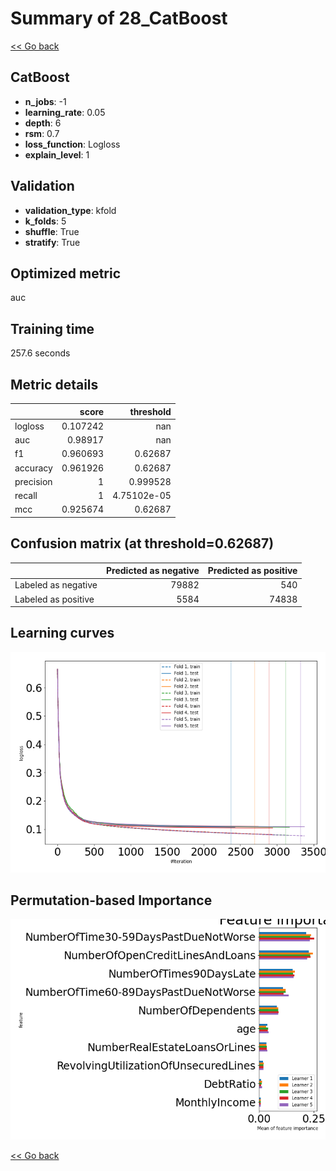 # Summary of 28_CatBoost

[<< Go back](../README.md)


## CatBoost
- **n_jobs**: -1
- **learning_rate**: 0.05
- **depth**: 6
- **rsm**: 0.7
- **loss_function**: Logloss
- **explain_level**: 1

## Validation
 - **validation_type**: kfold
 - **k_folds**: 5
 - **shuffle**: True
 - **stratify**: True

## Optimized metric
auc

## Training time

257.6 seconds

## Metric details
|           |    score |     threshold |
|:----------|---------:|--------------:|
| logloss   | 0.107242 | nan           |
| auc       | 0.98917  | nan           |
| f1        | 0.960693 |   0.62687     |
| accuracy  | 0.961926 |   0.62687     |
| precision | 1        |   0.999528    |
| recall    | 1        |   4.75102e-05 |
| mcc       | 0.925674 |   0.62687     |


## Confusion matrix (at threshold=0.62687)
|                     |   Predicted as negative |   Predicted as positive |
|:--------------------|------------------------:|------------------------:|
| Labeled as negative |                   79882 |                     540 |
| Labeled as positive |                    5584 |                   74838 |

## Learning curves
![Learning curves](learning_curves.png)

## Permutation-based Importance
![Permutation-based Importance](permutation_importance.png)

[<< Go back](../README.md)

